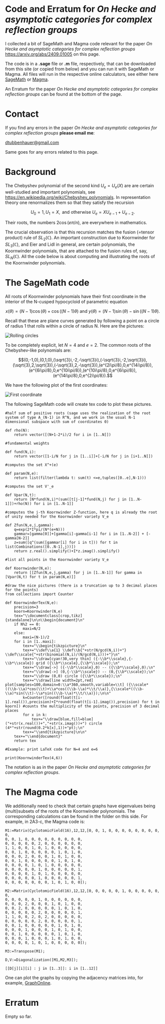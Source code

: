 # Code and Erratum for *On Hecke and asymptotic categories for complex reflection groups*

I collected a bit of SageMath and Magma code relevant for the paper *On Hecke and asymptotic categories for complex reflection groups*
<a href="https://arxiv.org/abs/2409.01005">https://arxiv.org/abs/2409.01005</a> on this page.

The code is in a **.sage** file or **.m** file, respectively, that can be downloaded from this site (or copied from below) and you can run it with SageMath or Magma.
All files will run in the respective online calculators, see either here <a href="https://sagecell.sagemath.org/">SageMath</a> or 
<a href="http://magma.maths.usyd.edu.au/calc/">Magma</a>.

An Erratum for the paper *On Hecke and asymptotic categories for complex reflection groups* can be found at the bottom of the page.

# Contact

If you find any errors in the paper *On Hecke and asymptotic categories for complex reflection groups* **please email me**:

[dtubbenhauer@gmail.com](mailto:dtubbenhauer@gmail.com?subject=[GitHub]%web-reps)

Same goes for any errors related to this page.


# Background

The Chebyshev polynomial of the second kind $U_e=U_e(X)$ are are certain well-studied and important polynomials, see <a href="https://en.wikipedia.org/wiki/Chebyshev_polynomials">https://en.wikipedia.org/wiki/Chebyshev_polynomials</a>. 
In representation theory one renormalizes them so that they satisfy the recursion

$$U_0=1,U_1=X,\text{ and otherwise }U_{e}=XU_{e-1}+U_{e-2}.$$

Their roots, the numbers $2\cos(e\pi/n)$, are everywhere in mathematics.

The crucial observation is that this recursion matches the fusion (=tensor product) rule of $SL_2(\mathbb{C})$.
An important construction due to Koornwinder for $SL_3(\mathbb{C})$, and Eier and Lidl in general, are certain polynomials, 
the Koornwinder polynomials, that are attached to the fusion rules of, say, $SL_N(\mathbb{C})$. All the code below is about computing and illustrating the 
roots of the Koornwinder polynomials.

# The SageMath code

All roots of Koornwinder polynomials have their first coordinate in the interior of the N-cusped hypocycloid of parametric equation

$$x(\theta)=(N-1)\cos(\theta)+\cos\big((N-1)\theta\big)\text{ and }y(\theta)=(N-1)\sin(\theta)-\sin\big((N-1)\theta\big).$$

Recall that these are plane curves generated by following a point on a circle of radius 1 that rolls within a circle of radius N. Here are the pictures:

![Rolling circles](https://github.com/dtubbenhauer/nhedral/blob/main/nhedral1.png)

To be completely explicit, let $N=4$ and $e=2$. The common roots of the Chebyshev-like polynomials are:

$$(0,-1,0),(0,1,0),(\sqrt{3}i,-2,-\sqrt{3}i),(-\sqrt{3}i,-2,\sqrt{3}i),(\sqrt{3},2,\sqrt{3}),(-\sqrt{3},2,-\sqrt{3}),(e^{2i\pi/8},0,e^{14i\pi/8}),(e^{6i\pi/8},0,e^{10i\pi/8}),(e^{10i\pi/8},0,e^{6i\pi/8}),(e^{14i\pi/8},0,e^{2i\pi/8}).$$

We have the following plot of the first coordinates:

![First coordinate](https://github.com/dtubbenhauer/nhedral/blob/main/nhedral2.png)

The following SageMath code will create tex code to plot these pictures.

```
#half sum of positive roots (sage uses the realization of the root system of type A_(N-1) in R^N, and we work in the usual N-1 dimensional subspace with sum of coordinates 0) 

def rho(N):
    return vector([(N+1-2*i)/2 for i in [1..N]])

#fundamental weights 

def fund(N,i):
    return vector([1-i/N for j in [1..i]]+[-i/N for j in [i+1..N]])

#computes the set X^+(e)

def param(N,e):
    return list(filter(lambda t: sum(t) <=e,tuples([0..e],N-1)))

#computes the set V'_e

def Vpar(N,t):
    return [N*fund(N,i)*(sum([t[j-1]*fund(N,j) for j in [1..N-1]])+rho(N)) for i in [1..N-1]]

#computes the j-th Koornwinder Z-function, here q is already the root of unity needed for the Koornwinder variety V_e

def Zfun(N,e,j,gamma):
    q=exp(2*I*pi/(N*(e+N)))
    gammar=[gamma[0]]+[gamma[i]-gamma[i-1] for i in [1..N-2]] + [-gamma[N-2]]
    z=sum([q^(sum([gammar[i] for i in t])) for t in list(Combinations([0..N-1],j))])
    return z.real().simplify()+I*z.imag().simplify()

#list all points in the Koornwinder variety V_e

def Koornwinder(N,e):
    return [[Zfun(N,e,j,gamma) for j in [1..N-1]] for gamma in [Vpar(N,t) for t in param(N,e)]]

#draw the nice pictures (there is a truncation up to 3 decimal places for the points)
from collections import Counter

def KoornwinderTex(N,e):
    precision=3
    koorn=Koornwinder(N,e)
    tex="\\documentclass[crop,tikz]{standalone}\n\n\\begin{document}\n"
    if N%2 == 0:
        maxi=N/2
    else:
        maxi=(N-1)/2
    for i in [1..maxi]:
        tex+="\\begin{tikzpicture}\n"
        tex+="\\def\\a{1} \\def\\b{"+str(N/gcd(N,i))+"} \\def\\scale{"+str(binomial(N,i)/(N/gcd(N,i)))+"}\n"
        tex+="\\draw[cyan!30,very thin] ({-\\b*\\scale},{-\\b*\\scale}) grid ({\\b*\\scale},{\\b*\\scale});\n"
        tex+="\\draw[->] ({-\\b*\\scale},0) -- ({\\b*\\scale},0);\n"
        tex+="\\draw[->] (0,{-\\b*\\scale}) -- (0,{\\b*\\scale});\n"
        tex+="\\draw (0,0) circle ({\\b*\\scale});\n"
        tex+="\\draw[line width=2pt,red] plot[samples=100,domain=0:\\a*360,smooth,variable=\\t] ({\\scale*((\\b-\\a)*cos(\\t)+\\a*cos((\\b-\\a)*\\t/\\a)},{\\scale*((\\b-\\a)*sin(\\t)-\\a*sin((\\b-\\a)*\\t/\\a)});\n\n"
        k=Counter([round(float(t[i-1].real()),precision)+I*round(float(t[i-1].imag()),precision) for t in koorn]) #counts the multiplicity of the points, precision of 3 decimal places
        for x in k:
            tex+="\\draw[blue,fill=blue] ("+str(x.real())+","+str(x.imag())+") circle (4*"+str(round(0.2*k[x],1))+"pt);\n"
        tex+="\\end{tikzpicture}\n\n"
    tex+="\\end{document}"
    return tex

#Example: print LaTeX code for N=4 and e=6

print(KoornwinderTex(4,6))
```

The notation is as in the paper *On Hecke and asymptotic categories for complex reflection groups*.

# The Magma code

We additionally need to check that certain graphs have eigenvalues being (multi)subsets of the roots of the Koornwinder polynomials. The 
corresponding calculations can be found in the folder on this side. For example, in 2A3-c, the Magma code is:

```
M1:=Matrix(CyclotomicField(16),12,12,[0, 0, 1, 0, 0, 0, 0, 0, 0, 0, 0, 0, 
0, 0, 1, 0, 0, 0, 0, 0, 0, 0, 0, 0, 
0, 0, 0, 0, 0, 2, 0, 0, 0, 0, 0, 0, 
1, 1, 0, 0, 1, 0, 1, 0, 0, 0, 0, 0, 
0, 0, 1, 0, 0, 0, 0, 0, 1, 0, 1, 0, 
0, 0, 0, 2, 0, 0, 0, 1, 0, 1, 0, 0, 
0, 0, 1, 0, 0, 0, 0, 0, 1, 0, 1, 0, 
0, 0, 0, 0, 1, 0, 1, 0, 0, 0, 0, 0, 
0, 0, 0, 0, 0, 1, 0, 0, 0, 0, 0, 1, 
0, 0, 0, 0, 1, 0, 1, 0, 0, 0, 0, 0, 
0, 0, 0, 0, 0, 1, 0, 0, 0, 0, 0, 1, 
0, 0, 0, 0, 0, 0, 0, 1, 0, 1, 0, 0]);

M2:=Matrix(CyclotomicField(16),12,12,[0, 0, 0, 0, 0, 1, 0, 0, 0, 0, 0, 0, 
0, 0, 0, 0, 0, 1, 0, 0, 0, 0, 0, 0, 
0, 0, 0, 2, 0, 0, 0, 1, 0, 1, 0, 0, 
0, 0, 2, 0, 0, 0, 0, 0, 1, 0, 1, 0, 
0, 0, 0, 0, 0, 2, 0, 0, 0, 0, 0, 1, 
1, 1, 0, 0, 2, 0, 2, 0, 0, 0, 0, 0, 
0, 0, 0, 0, 0, 2, 0, 0, 0, 0, 0, 1, 
0, 0, 1, 0, 0, 0, 0, 0, 1, 0, 1, 0, 
0, 0, 0, 1, 0, 0, 0, 1, 0, 1, 0, 0, 
0, 0, 1, 0, 0, 0, 0, 0, 1, 0, 1, 0, 
0, 0, 0, 1, 0, 0, 0, 1, 0, 1, 0, 0, 
0, 0, 0, 0, 1, 0, 1, 0, 0, 0, 0, 0]);

M3:=Transpose(M1);

D,V:=Diagonalization([M1,M2,M3]);

[[D[j][i][i] : j in [1..3]]: i in [1..12]]
```
One can plot the graphs by copying the adjacency matrices into, for example, <a href="https://graphonline.ru/en/">GraphOnline</a>. 

# Erratum

Empty so far.

